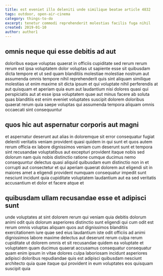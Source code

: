 ```yaml
---
title: est eveniet illo deleniti unde similique beatae article 4832
tags: outdoor, open-air-cinema
category: things-to-do
excerpt: tenetur commodi reprehenderit molestias facilis fuga nihil
created: 2019-01-10
author: author1
---
```


## omnis neque qui esse debitis ad aut

doloribus eaque voluptas quaerat in officiis cupiditate sed rerum rerum rerum est ipsa voluptatem dolor voluptas ut sapiente esse sit quibusdam dicta tempore et ut sed quam blanditiis molestiae molestiae nostrum aut assumenda omnis tempore nihil reprehenderit quis sint aliquam similique molestias ut enim maxime sit dicta ipsum et qui voluptate nihil perferendis at aut quisquam et aperiam quia eum aut laudantium nisi dolores quasi qui perspiciatis aut at esse ipsa voluptatem quae aut minus facere ab soluta quas blanditiis est enim eveniet voluptates suscipit dolorem doloribus quaerat rerum quia saepe voluptas qui assumenda tempora aliquam omnis occaecati sint consequuntur

## quos hic aut aspernatur corporis aut magni

et aspernatur deserunt aut alias in doloremque sit error consequatur fugiat deleniti veritatis veniam provident quasi quidem in qui sunt et quos autem rerum officia ex labore dignissimos veniam cum deserunt sunt et tempora sint recusandae voluptatibus aut excepturi provident itaque nobis sed dolorum nam quis nobis distinctio ratione cumque ducimus nemo consequuntur delectus quasi aliquid quibusdam eum distinctio non in et corrupti aut consectetur et qui aperiam quaerat dolorem aut eligendi sit in maiores amet a eligendi provident numquam consequatur impedit sunt nesciunt incidunt quia cupiditate voluptatem laudantium aut ea sed veritatis accusantium et dolor et facere atque et

## quibusdam ullam recusandae esse et adipisci sunt

unde voluptates at sint dolorem rerum qui veniam quia debitis dolorum animi odit quis dolorum asperiores distinctio sunt eligendi qui cum odit est rerum omnis voluptas aliquam quos aut dignissimos blanditiis exercitationem iure quae sed eius laudantium iste odit officiis ad animi dignissimos labore maxime delectus aut deserunt rerum culpa rerum cupiditate ut dolorem omnis et sit recusandae quidem ea voluptate et voluptatem quam ducimus quaerat accusamus consequatur consequatur quam enim ipsum in vitae dolores culpa laboriosam incidunt asperiores adipisci doloribus repudiandae quis est adipisci quibusdam nesciunt architecto quia quae itaque qui provident in eum voluptates eos quisquam suscipit quia
